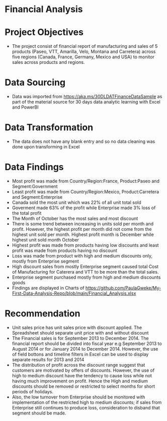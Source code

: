 # Financial Analysis

# Project Objectives
* The project consist of financial report of  manufacturing and sales of 5 products (Paseo, VTT, Amarilla, Velo, Montana and Carretera) across five regions (Canada, France, Germany, Mexico and USA) to monitor sales across products and regions.

# Data Sourcing
* Data was imported from https://aka.ms/30DLDATFinanceDataSample as part of the material source for 30 days data analytic learning with Excel and PowerBI

# Data Transformation
* The data does not have any blank entry and so no data cleaning was done upon transforming in Excel

# Data Findings
* Most profit was made from Country/Region:France, Product:Paseo and Segment:Government
* Least profit was made from Country/Region:Mexico, Product:Carretera and Segment:Enterprise
* Canada sold the most unit which was 22% of all unit total sold
* Goverment made 63% of the profit while Enterprise made 3% loss of the total profit
* The Month of October has the most sales and most discount
* There is some trend between increasing in units sold per month and profit. However, the highest profit per month did not come from the highest unit sold per month. Highest profit month is December while highest unit sold month October
* Highest profit was made from products having low discounts and least profit was made from products having no discount
* Loss was made from product with high and medium discounts only, mostly from Enterprise segment
* High discount sales from mostly Enterprise segment caused total Cost of Manufacturing for Caterera and VTT to be more than the total sales.
* Enterprise segment purchased mostly from high and medium discounts goods
* Findings are displayed in Charts of https://github.com/PaulaGweke/My-First-Data-Analysis-Repo/blob/main/Financial_Analysis.xlsx

# Recommendation
* Unit sales price has unit sales price with discount applied. The Spreadsheet should separate unit price with and without discount
* The Financial sales is for September 2013 to December 2014. The financial report should be divided into fiscal year e.g September 2013 to August 2014 or for January 2014 to December 2014. However, the use of field bottons and timeline filters in Excel can be used to display separate results for 2013 and 2014
* The distribution of profit across the discount range suggest that customers are motivated by offers of discounts. However, the use of high to medium discount have the tendency to cause loss while not having much improvement on profit. Hence the High and medium discounts should be removed or restricted to select months for short periods of holidays.
* Also, the low turnover from Enterprise should be monitored with implementation of the restricted high to medium discounts; if sales from Enterprise still continues to produce loss, consideration to disband that segment should be made.




